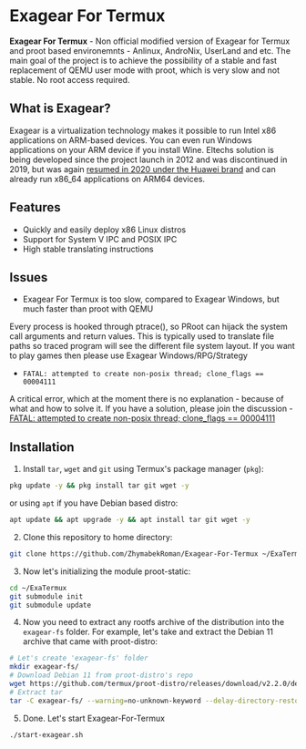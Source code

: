 # Exagear For Termux
**Exagear For Termux** - Non official modified version of Exagear for Termux and proot based environemnts - Anlinux, AndroNix, UserLand and etc. The main goal of the project is to achieve the possibility of a stable and fast replacement of QEMU user mode with proot, which is very slow and not stable. No root access required.

## What is Exagear?
Exagear is a virtualization technology makes it possible to run Intel x86 applications on ARM-based devices. You can even run Windows applications on your ARM device if you install Wine. Eltechs solution is being developed since the project launch in 2012 and was discontinued in 2019, but was again [resumed in 2020 under the Huawei brand](https://www.huaweicloud.com/kunpeng/software/exagear.html) and can already run x86_64 applications on ARM64 devices.

## Features
* Quickly and easily deploy x86 Linux distros
* Support for System V IPC and POSIX IPC
* High stable translating instructions

## Issues
* Exagear For Termux is too slow, compared to Exagear Windows, but much faster than proot with QEMU

Every process is hooked through ptrace(), so PRoot can hijack the system call arguments and return values. This is typically used to translate file paths so traced program will see the different file system layout. If you want to play games then please use Exagear Windows/RPG/Strategy

* `FATAL: attempted to create non-posix thread; clone_flags == 00004111`

A critical error, which at the moment there is no explanation - because of what and how to solve it. If you have a solution, please join the discussion - [FATAL: attempted to create non-posix thread; clone_flags == 00004111](https://github.com/ZhymabekRoman/Exagear-For-Termux/issues/16)

## Installation
1) Install `tar`, `wget` and `git` using Termux's package manager (`pkg`):
```bash
pkg update -y && pkg install tar git wget -y
```
or using `apt` if you have Debian based distro:
```bash
apt update && apt upgrade -y && apt install tar git wget -y
```
2) Clone this repository to home directory:
```bash
git clone https://github.com/ZhymabekRoman/Exagear-For-Termux ~/ExaTermux
```
3) Now let's initializing the module proot-static:
```bash
cd ~/ExaTermux
git submodule init
git submodule update
```
4) Now you need to extract any rootfs archive of the distribution into the `exagear-fs` folder. For example, let's take and extract the Debian 11 archive that came with proot-distro:
```bash
# Let's create 'exagear-fs' folder
mkdir exagear-fs/
# Download Debian 11 from proot-distro's repo
wget https://github.com/termux/proot-distro/releases/download/v2.2.0/debian-i686-pd-v2.2.0.tar.xz
# Extract tar
tar -C exagear-fs/ --warning=no-unknown-keyword --delay-directory-restore --preserve-permissions -xvf debian-i686-pd-v2.2.0.tar.xz --exclude='dev'||:
```
5) Done. Let's start Exagear-For-Termux
```bash
./start-exagear.sh
```
